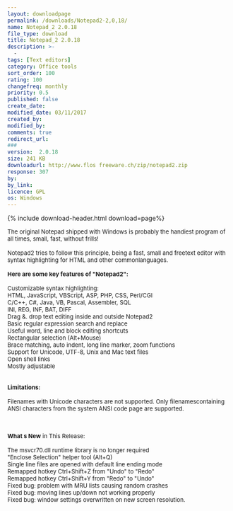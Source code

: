 ```yaml
---
layout: downloadpage
permalink: /downloads/Notepad2-2,0,18/
name: Notepad_2 2.0.18
file_type: download
title: Notepad_2 2.0.18
description: >-
  -
tags: [Text editors]
category: Office tools
sort_order: 100
rating: 100
changefreq: monthly
priority: 0.5
published: false
create_date: 
modified_date: 03/11/2017
created_by: 
modified_by: 
comments: true
redirect_url: 
### 
version:  2.0.18
size: 241 KB
downloadurl: http://www.flos freeware.ch/zip/notepad2.zip
response: 307
by: 
by_link: 
licence: GPL 
os: Windows
---
```


{% include download-header.html download=page%}

<p style="fix-download-text !important">
<p><font size="2"><p>The original Notepad shipped with Windows is probably the handiest program of all times, small, fast, without frills! <br />
<br />
Notepad2 tries to follow this principle, being a fast, small and freetext editor with syntax highlighting for HTML and other commonlanguages.<br />
<br />
<span><strong>Here are some key features of "Notepad2":</strong></span><br />
<br />
Customizable syntax highlighting:<br />
HTML, JavaScript, VBScript, ASP, PHP, CSS, Perl/CGI<br />
C/C++, C#, Java, VB, Pascal, Assembler, SQL<br />
INI, REG, INF, BAT, DIFF<br />
Drag &amp;. drop text editing inside and outside Notepad2<br />
Basic regular expression search and replace<br />
Useful word, line and block editing shortcuts<br />
Rectangular selection (Alt+Mouse)<br />
Brace matching, auto indent, long line marker, zoom functions<br />
Support for Unicode, UTF-8, Unix and Mac text files<br />
Open shell links<br />
Mostly adjustable<br />
<br />
<br />
<span><strong>Limitations:</strong></span><br />
<br />
Filenames with Unicode characters are not supported. Only filenamescontaining ANSI characters from the system ANSI code page are supported.<br />
</p>
<div class="celltext_big"><br />
<br />
<strong>What s New</strong> in This Release:<br />
<br />
The msvcr70.dll runtime library is no longer required<br />
"Enclose Selection" helper tool (Alt+Q)<br />
Single line files are opened with default line ending mode<br />
Remapped hotkey Ctrl+Shift+Z from "Undo" to "Redo"<br />
Remapped hotkey Ctrl+Shift+Y from "Redo" to "Undo"<br />
Fixed bug: problem with MRU lists causing random crashes<br />
Fixed bug: moving lines up/down not working properly<br />
Fixed bug: window settings overwritten on new screen resolution.</div></p></p>
